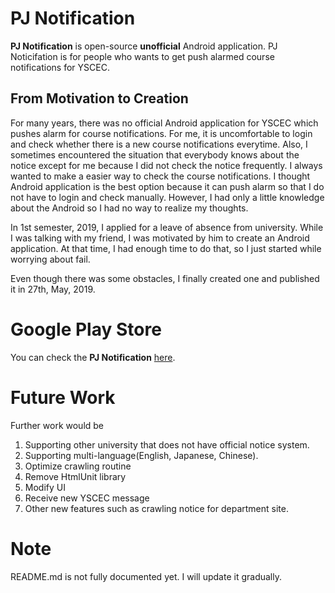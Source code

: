 # PJ Notification

**PJ Notification** is open-source **unofficial** Android application.
PJ Noticifation is for people who wants to get push alarmed course notifications for YSCEC.

  
## From Motivation to Creation
For many years, there was no official Android application for YSCEC which pushes alarm for course notifications.
For me, it is uncomfortable to login and check whether there is a new course notifications everytime.
Also, I sometimes encountered the situation that everybody knows about the notice except for me because I did not check the notice frequently.
I always wanted to make a easier way to check the course notifications.
I thought Android application is the best option because it can push alarm so that I do not have to login and check manually.
However, I had only a little knowledge about the Android so I had no way to realize my thoughts.

In 1st semester, 2019, I applied for a leave of absence from university.
While I was talking with my friend, I was motivated by him to create an Android application.
At that time, I had enough time to do that, so I just started while worrying about fail.

Even though there was some obstacles, I finally created one and published it in 27th, May, 2019.

# Google Play Store
You can check the **PJ Notification** [here](https://play.google.com/store/apps/details?id=org.steinsapk.pjnotification).

# Future Work
Further work would be
1. Supporting other university that does not have official notice system.
2. Supporting multi-language(English, Japanese, Chinese).
3. Optimize crawling routine
4. Remove HtmlUnit library
5. Modify UI
6. Receive new YSCEC message
7. Other new features such as crawling notice for department site.

# Note
README.md is not fully documented yet.
I will update it gradually.